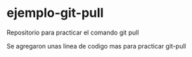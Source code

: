 # ejemplo-git-pull
Repositorio para practicar el comando git pull

Se agregaron unas linea de codigo mas para practicar git-pull
